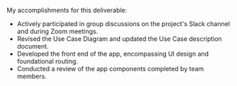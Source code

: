 My accomplishments for this deliverable:
+ Actively participated in group discussions on the project's Slack channel and during Zoom meetings.
+ Revised the Use Case Diagram and updated the Use Case description document.
+ Developed the front end of the app, encompassing UI design and foundational routing.
+ Conducted a review of the app components completed by team members.
